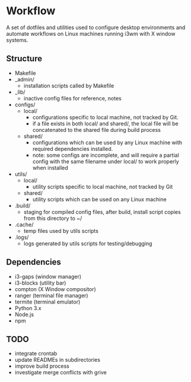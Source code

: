 # Workflow
A set of dotfiles and utilities used to configure desktop environments and automate workflows on Linux machines running i3wm with X window systems.

## Structure
* Makefile
* _admin/
    * installation scripts called by Makefile
* _lib/
    * inactive config files for reference, notes
* configs/
    * local/
        * configurations specific to local machine, not tracked by Git.
        * if a file exists in both local/ and shared/, the local file will
            be concatenated to the shared file during build process
    * shared/
        * configurations which can be used by any Linux machine with required
            dependencies installed. 
        * note: some configs are incomplete, and will require a partial config
            with the same filename under local/ to work properly when installed
* utils/
    * local/
        * utility scripts specific to local machine, not tracked by Git
    * shared/
        * utility scripts which can be used on any Linux machine
* .build/
    * staging for compiled config files, after build, install script copies from this directory to ~/
* .cache/
    * temp files used by utils scripts
* .logs/
    * logs generated by utils scripts for testing/debugging

## Dependencies
* i3-gaps (window manager)
* i3-blocks (utility bar)
* compton (X Window compositor)
* ranger (terminal file manager)
* termite (terminal emulator)
* Python 3.x
* Node.js
* npm

## TODO
* integrate crontab
* update READMEs in subdirectories
* improve build process
* investigate merge conflicts with grive